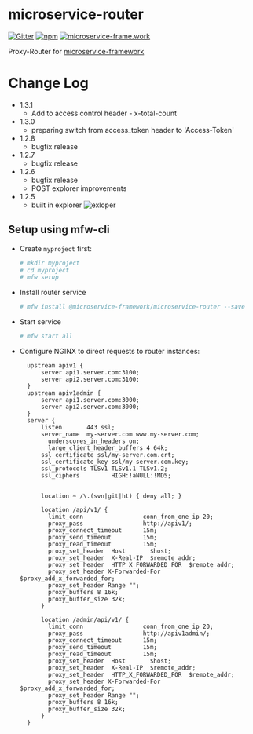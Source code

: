 # microservice-router

[![Gitter](https://img.shields.io/gitter/room/microservice-framework/chat.svg?style=flat-square)](https://gitter.im/microservice-framework/chat)
[![npm](https://img.shields.io/npm/dt/@microservice-framework/microservice-router.svg?style=flat-square)](https://www.npmjs.com/~microservice-framework)
[![microservice-frame.work](https://img.shields.io/badge/online%20docs-200-green.svg?style=flat-square)](http://microservice-frame.work)

Proxy-Router for [microservice-framework](https://www.npmjs.com/~microservice-framework)

# Change Log
- 1.3.1
  - Add to access control header - x-total-count
- 1.3.0
  - preparing switch from access_token header to 'Access-Token'
- 1.2.8
  - bugfix release
- 1.2.7
  - bugfix release
- 1.2.6
  - bugfix release
  - POST explorer improvements
- 1.2.5 
  - built in explorer ![exloper](https://files.gitter.im/microservice-framework/chat/Quaa/Screen-Shot-2017-05-08-at-10.38.51-PM.png)

## Setup using mfw-cli

- Create `myproject` first:
  
  ```bash
  # mkdir myproject
  # cd myproject
  # mfw setup 
  ```

- Install router service
  ```bash
  # mfw install @microservice-framework/microservice-router --save
  ```
- Start service
  ```bash
  # mfw start all
  ```
- Configure NGINX to direct requests to router instances:

  ```nginx
    upstream apiv1 {
        server api1.server.com:3100;
        server api2.server.com:3100;
    }
    upstream apiv1admin {
        server api1.server.com:3000;
        server api2.server.com:3000;
    }
    server {
        listen       443 ssl;
        server_name  my-server.com www.my-server.com;
	      underscores_in_headers on;
	      large_client_header_buffers 4 64k;
        ssl_certificate ssl/my-server.com.crt;
        ssl_certificate_key ssl/my-server.com.key;
        ssl_protocols TLSv1 TLSv1.1 TLSv1.2;
        ssl_ciphers         HIGH:!aNULL:!MD5;


        location ~ /\.(svn|git|ht) { deny all; }

        location /api/v1/ {
          limit_conn                 conn_from_one_ip 20;
          proxy_pass                 http://apiv1/;
          proxy_connect_timeout      15m;
          proxy_send_timeout         15m;
          proxy_read_timeout         15m;
          proxy_set_header  Host       $host;
          proxy_set_header  X-Real-IP  $remote_addr;
          proxy_set_header  HTTP_X_FORWARDED_FOR  $remote_addr;
          proxy_set_header X-Forwarded-For $proxy_add_x_forwarded_for;
          proxy_set_header Range "";
          proxy_buffers 8 16k;
          proxy_buffer_size 32k;
        }

        location /admin/api/v1/ {
          limit_conn                 conn_from_one_ip 20;
          proxy_pass                 http://apiv1admin/;
          proxy_connect_timeout      15m;
          proxy_send_timeout         15m;
          proxy_read_timeout         15m;
          proxy_set_header  Host       $host;
          proxy_set_header  X-Real-IP  $remote_addr;
          proxy_set_header  HTTP_X_FORWARDED_FOR  $remote_addr;
          proxy_set_header X-Forwarded-For $proxy_add_x_forwarded_for;
          proxy_set_header Range "";
          proxy_buffers 8 16k;
          proxy_buffer_size 32k;
        }
    }
   ```

